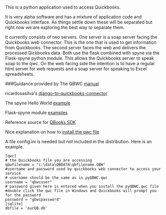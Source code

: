 This is a python application used to access Quickbooks.

It is very alpha software and has a mixture of application code and Quickbooks interface. As things settle down these will be separated but right now we are exploring the best way to separate them.

It currently consists of two servers. One server is a soap server facing the Quickbooks web connector. This is the one that is used to get information from Quickbooks. The second server faces the web and delivers the processed Qickbooks data. Both use the flask combined with spyne via the Flask-spyne python module. This allows the Quickbooks server to speak soap to the qwc. On the web facing side the intention is to have a regular html server for web requests and a soap server for speaking to Excel spreadsheets.


###Guidance provided by
The QBWC [manual](https://developer-static.intuit.com/qbSDK-current/doc/PDF/QBWC_proguide.pdf)

ricardosasilva's [django-to-quickbooks-connector](https://github.com/ricardosasilva/django-to-quickbooks-connector/blob/master/mydjangoproject/qbwc/views.py)

The spyne Hello World [example](http://spyne.io/docs/2.10/manual/02_helloworld.html)

Flask-spyne module [examples](https://github.com/rayrapetyan/flask-spyne)

Reference source for [QBooks SDK](https://developer-static.intuit.com/qbSDK-current/Common/newOSR/index.html)

Nice explanation on how to [install the qwc file](http://www.nsoftware.com/kb/articles/qbwc.rst)

A file config.ini is needed but not included in the distribution. Here is an example.

```
[qwc]
# the Quickbooks file you are accessing
qbwfilename = "c:\data\QBDATA\qbfilename.QBW"
#username and password used by quickbooks web connector to access your service
# username should be the same as in pyQBWC.qwc
username = "qbwcuser"
# password given here is entered when you install the pyQBWC.qwc file 
#double click the qwc file in Windows and Quickbooks will prompt you for the password
password = "gbwcpassword"
[sqlite]
dbfile = 'ourQB.db'
```
